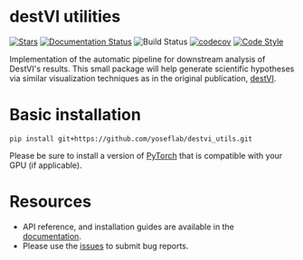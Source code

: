 # destVI utilities

[![Stars](https://img.shields.io/github/stars/YosefLab/destvi_utils?logo=GitHub&color=yellow)](https://github.com/YosefLab/destvi_utils/stargazers)
[![Documentation Status](https://readthedocs.org/projects/destvi_utils/badge/?version=latest)](https://destvi_utils.readthedocs.io/en/stable/?badge=stable)
![Build Status](https://github.com/YosefLab/destvi_utils/workflows/destvi_utils/badge.svg)
[![codecov](https://codecov.io/gh/YosefLab/destvi_utils/branch/main/graph/badge.svg?token=BGI9Z8R11R)](https://codecov.io/gh/YosefLab/destvi_utils)
[![Code Style](https://img.shields.io/badge/code%20style-black-000000.svg)](https://github.com/python/black)

Implementation of the automatic pipeline for downstream analysis of DestVI's results. This small package will help generate scientific hypotheses via similar visualization techniques as in the original publication, [destVI](https://www.biorxiv.org/content/10.1101/2021.05.10.443517v1).

# Basic installation

```
pip install git+https://github.com/yoseflab/destvi_utils.git
```
Please be sure to install a version of [PyTorch](https://pytorch.org/) that is compatible with your GPU (if applicable).


# Resources

-   API reference, and installation guides are available in
    the [documentation](https://destvi-utils.readthedocs.io/en/latest/).
-   Please use the [issues](https://github.com/yoseflab/destvi_utils_/issues) to submit bug reports.
